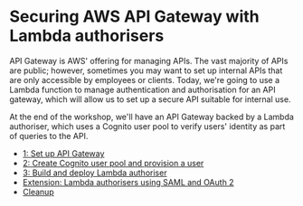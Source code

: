 # Securing AWS API Gateway with Lambda authorisers

API Gateway is AWS' offering for managing APIs.  The vast majority of APIs are public; however, sometimes you may want to set up internal APIs that are only accessible by employees or clients.  Today, we're going to use a Lambda function to manage authentication and authorisation for an API gateway, which will allow us to set up a secure API suitable for internal use.

At the end of the workshop, we'll have an API Gateway backed by a Lambda authoriser, which uses a Cognito user pool to verify users' identity as part of queries to the API.

- [1: Set up API Gateway](step1/README.md)
- [2: Create Cognito user pool and provision a user](step2/README.md)
- [3: Build and deploy Lambda authoriser](instructions/step3.md)
- [Extension: Lambda authorisers using SAML and OAuth 2](instructions/advanced.md)
- [Cleanup](instructions/cleanup.md)
